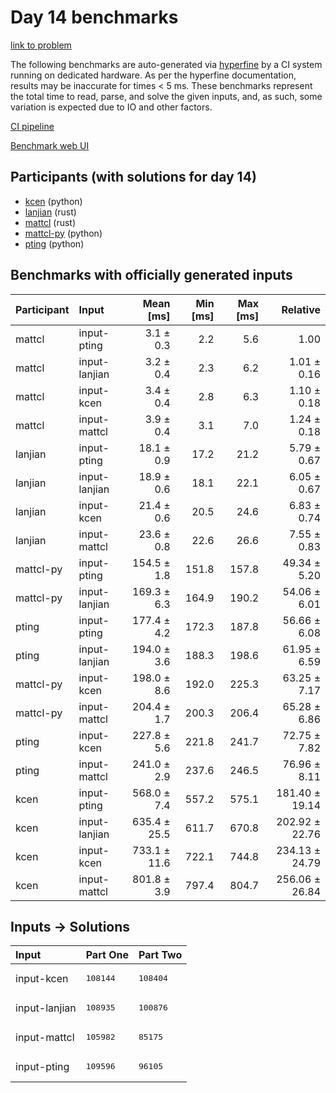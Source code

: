 # Day 14 benchmarks

[link to problem](https://adventofcode.com/2023/day/14)

The following benchmarks are auto-generated via
[hyperfine](https://github.com/sharkdp/hyperfine) by a CI system running on
dedicated hardware. As per the hyperfine documentation, results may be
inaccurate for times < 5 ms. These benchmarks represent the total time to read,
parse, and solve the given inputs, and, as such, some variation is expected due
to IO and other factors.

[CI pipeline](http://ci.papercode.net:8080/teams/main/pipelines/aoc2023)

[Benchmark web UI](https://aoc.ancalagon.black)


## Participants (with solutions for day 14)

- [kcen](https://github.com/kcen/aoc2023) (python)
- [lanjian](https://github.com/lanjian/aoc-2023) (rust)
- [mattcl](https://github.com/mattcl/aoc2023) (rust)
- [mattcl-py](https://github.com/mattcl/aoc2023-py) (python)
- [pting](https://github.com/pting/aoc2023) (python)


## Benchmarks with officially generated inputs

| Participant | Input | Mean [ms] | Min [ms] | Max [ms] | Relative |
|:---|:---|---:|---:|---:|---:|
| mattcl | input-pting | 3.1 ± 0.3 | 2.2 | 5.6 | 1.00 |
| mattcl | input-lanjian | 3.2 ± 0.4 | 2.3 | 6.2 | 1.01 ± 0.16 |
| mattcl | input-kcen | 3.4 ± 0.4 | 2.8 | 6.3 | 1.10 ± 0.18 |
| mattcl | input-mattcl | 3.9 ± 0.4 | 3.1 | 7.0 | 1.24 ± 0.18 |
| lanjian | input-pting | 18.1 ± 0.9 | 17.2 | 21.2 | 5.79 ± 0.67 |
| lanjian | input-lanjian | 18.9 ± 0.6 | 18.1 | 22.1 | 6.05 ± 0.67 |
| lanjian | input-kcen | 21.4 ± 0.6 | 20.5 | 24.6 | 6.83 ± 0.74 |
| lanjian | input-mattcl | 23.6 ± 0.8 | 22.6 | 26.6 | 7.55 ± 0.83 |
| mattcl-py | input-pting | 154.5 ± 1.8 | 151.8 | 157.8 | 49.34 ± 5.20 |
| mattcl-py | input-lanjian | 169.3 ± 6.3 | 164.9 | 190.2 | 54.06 ± 6.01 |
| pting | input-pting | 177.4 ± 4.2 | 172.3 | 187.8 | 56.66 ± 6.08 |
| pting | input-lanjian | 194.0 ± 3.6 | 188.3 | 198.6 | 61.95 ± 6.59 |
| mattcl-py | input-kcen | 198.0 ± 8.6 | 192.0 | 225.3 | 63.25 ± 7.17 |
| mattcl-py | input-mattcl | 204.4 ± 1.7 | 200.3 | 206.4 | 65.28 ± 6.86 |
| pting | input-kcen | 227.8 ± 5.6 | 221.8 | 241.7 | 72.75 ± 7.82 |
| pting | input-mattcl | 241.0 ± 2.9 | 237.6 | 246.5 | 76.96 ± 8.11 |
| kcen | input-pting | 568.0 ± 7.4 | 557.2 | 575.1 | 181.40 ± 19.14 |
| kcen | input-lanjian | 635.4 ± 25.5 | 611.7 | 670.8 | 202.92 ± 22.76 |
| kcen | input-kcen | 733.1 ± 11.6 | 722.1 | 744.8 | 234.13 ± 24.79 |
| kcen | input-mattcl | 801.8 ± 3.9 | 797.4 | 804.7 | 256.06 ± 26.84 |


## Inputs -> Solutions

| Input | Part One | Part Two |
|:---|:---|:---|
|input-kcen|<pre>108144</pre>|<pre>108404</pre>|
|input-lanjian|<pre>108935</pre>|<pre>100876</pre>|
|input-mattcl|<pre>105982</pre>|<pre>85175</pre>|
|input-pting|<pre>109596</pre>|<pre>96105</pre>|